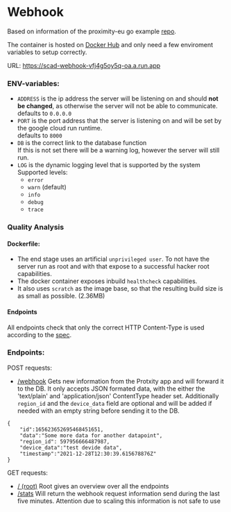 # Webhook
Based on information of the proximity-eu go example [repo](https://github.com/proxity-eu/WebhookBackendExample).

The container is hosted on [Docker Hub](https://hub.docker.com/repository/docker/thebluefirefox/scad-webhook) and 
only need a few enviroment variables to setup correctly. 

URL: https://scad-webhook-vfj4g5oy5q-oa.a.run.app 

### ENV-variables:
- `ADDRESS` is the ip address the server will be listening on 
   and should **not be changed**, as otherwise the server will not be able to communicate.<br>
   defaults to `0.0.0.0`
- `PORT` is the port address that the server is listening on and will be set by 
   the google cloud run runtime. <br>
   defaults to `8000`
- `DB` is the correct link to the database function<br>
   If this is not set there will be a warning log, however the server will still 
   run. 
- `LOG` is the dynamic logging level that is supported by the system<br>
   Supported levels:  
    - `error`
    - `warn` (default)
    - `info`
    - `debug`
    - `trace`



### Quality Analysis
#### Dockerfile:
- The end stage uses an artificial `unprivileged user`. To not have the server run as root and with that 
  expose to a successful hacker root capabilities.
- The docker container exposes inbuild `healthcheck` capabilities. 
- It also uses `scratch` as the image base, so that the resulting build size is as small as possible. (2.36MB)

#### Endpoints
All endpoints check that only the correct HTTP Content-Type is used according to the [spec](https://github.com/proxity-eu/WebhookBackendExample).


### Endpoints:
POST requests:
- [/webhook](https://scad-webhook-vfj4g5oy5q-oa.a.run.app/webhook) Gets new information from the 
Protxity app and will forward it to the DB.
It only accepts JSON formated data, with the either the 'text/plain' and 'application/json' ContentType header set.
Additionally `region_id` and the `device_data` field are optional and will be added if needed with an empty string 
before sending it to the DB.

```
{
    "id":165623652695468451651,
    "data":"Some more data for another datapoint",
    "region_id": 597956666487987,
    "device_data":"test devide data",
    "timestamp":"2021-12-28T12:30:39.615678876Z"
}
```

GET requests:
- [/ (root)](https://scad-webhook-vfj4g5oy5q-oa.a.run.app/) Root gives an overview over all the endpoints
- [/stats](https://scad-webhook-vfj4g5oy5q-oa.a.run.app/stats) Will return the webhook request 
information send during the last five minutes. Attention due to scaling this information is not safe to use
